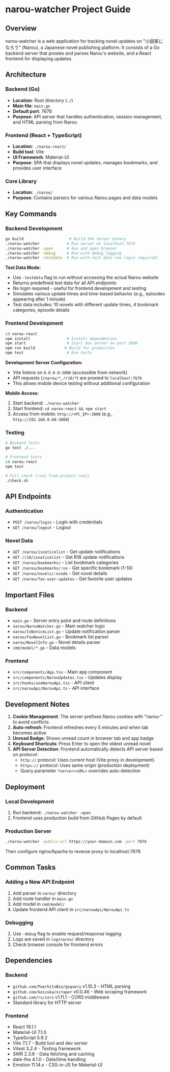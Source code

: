 # narou-watcher Project Guide

## Overview

narou-watcher is a web application for tracking novel updates on "小説家になろう" (Narou), a Japanese novel publishing platform. It consists of a Go backend server that proxies and parses Narou's website, and a React frontend for displaying updates.

## Architecture

### Backend (Go)

- **Location**: Root directory (`./`)
- **Main file**: `main.go`
- **Default port**: 7676
- **Purpose**: API server that handles authentication, session management, and HTML parsing from Narou

### Frontend (React + TypeScript)

- **Location**: `./narou-react/`
- **Build tool**: Vite
- **UI Framework**: Material-UI
- **Purpose**: SPA that displays novel updates, manages bookmarks, and provides user interface

### Core Library

- **Location**: `./narou/`
- **Purpose**: Contains parsers for various Narou pages and data models

## Key Commands

### Backend Development

```bash
go build                    # Build the server binary
./narou-watcher            # Run server on localhost:7676
./narou-watcher -open      # Run and open browser
./narou-watcher -debug     # Run with debug logging
./narou-watcher -testdata  # Run with test data (no login required)
```

**Test Data Mode:**

- Use `-testdata` flag to run without accessing the actual Narou website
- Returns predefined test data for all API endpoints
- No login required - useful for frontend development and testing
- Simulates various update times and time-based behavior (e.g., episodes appearing after 1 minute)
- Test data includes: 10 novels with different update times, 4 bookmark categories, episode details

### Frontend Development

```bash
cd narou-react
npm install                # Install dependencies
npm start                  # Start dev server on port 3000
npm run build             # Build for production
npm test                   # Run tests
```

**Development Server Configuration:**

- Vite listens on `0.0.0.0:3000` (accessible from network)
- API requests (`/narou/*`, `/r18/*`) are proxied to `localhost:7676`
- This allows mobile device testing without additional configuration

**Mobile Access:**

1. Start backend: `./narou-watcher`
2. Start frontend: `cd narou-react && npm start`
3. Access from mobile: `http://<PC_IP>:3000` (e.g., `http://192.168.0.60:3000`)

### Testing

```bash
# Backend tests
go test ./...

# Frontend tests
cd narou-react
npm test

# Full check (runs from project root)
./check.sh
```

## API Endpoints

### Authentication

- `POST /narou/login` - Login with credentials
- `GET /narou/logout` - Logout

### Novel Data

- `GET /narou/isnoticelist` - Get update notifications
- `GET /r18/isnoticelist` - Get R18 update notifications
- `GET /narou/bookmarks/` - List bookmark categories
- `GET /narou/bookmarks/:no` - Get specific bookmark (1-10)
- `GET /narou/novels/:ncode` - Get novel details
- `GET /narou/fav-user-updates` - Get favorite user updates

## Important Files

### Backend

- `main.go` - Server entry point and route definitions
- `narou/NarouWatcher.go` - Main watcher logic
- `narou/IsNoticeList.go` - Update notification parser
- `narou/FavNovelList.go` - Bookmark list parser
- `narou/NovelInfo.go` - Novel details parser
- `cmd/model/*.go` - Data models

### Frontend

- `src/components/App.tsx` - Main app component
- `src/components/NarouUpdates.tsx` - Updates display
- `src/hooks/useNarouApi.tsx` - API client
- `src/narouApi/NarouApi.ts` - API interface

## Development Notes

1. **Cookie Management**: The server prefixes Narou cookies with "narou-" to avoid conflicts
2. **Auto-refresh**: Frontend refreshes every 5 minutes and when tab becomes active
3. **Unread Badge**: Shows unread count in browser tab and app badge
4. **Keyboard Shortcuts**: Press Enter to open the oldest unread novel
5. **API Server Detection**: Frontend automatically detects API server based on protocol:
   - `http://` protocol: Uses current host (Vite proxy in development)
   - `https://` protocol: Uses same origin (production deployment)
   - Query parameter `?server=<URL>` overrides auto-detection

## Deployment

### Local Development

1. Run backend: `./narou-watcher -open`
2. Frontend uses production build from GitHub Pages by default

### Production Server

```bash
./narou-watcher -public-url https://your-domain.com -port 7676
```

Then configure nginx/Apache to reverse proxy to localhost:7676

## Common Tasks

### Adding a New API Endpoint

1. Add parser in `narou/` directory
2. Add route handler in `main.go`
3. Add model in `cmd/model/`
4. Update frontend API client in `src/narouApi/NarouApi.ts`

### Debugging

1. Use `-debug` flag to enable request/response logging
2. Logs are saved in `log/narou/` directory
3. Check browser console for frontend errors

## Dependencies

### Backend

- `github.com/PuerkitoBio/goquery` v1.10.3 - HTML parsing
- `github.com/koizuka/scraper` v0.0.46 - Web scraping framework
- `github.com/rs/cors` v1.11.1 - CORS middleware
- Standard library for HTTP server

### Frontend

- React 19.1.1
- Material-UI 7.1.0
- TypeScript 5.9.2
- Vite 7.1.7 - Build tool and dev server
- Vitest 3.2.4 - Testing framework
- SWR 2.3.6 - Data fetching and caching
- date-fns 4.1.0 - Date/time handling
- Emotion 11.14.x - CSS-in-JS for Material-UI

